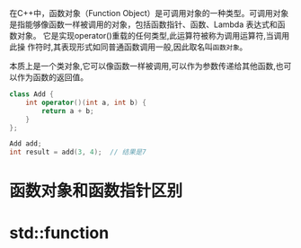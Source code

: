在C++中，函数对象（Function Object）是可调用对象的一种类型。可调用对象是指能够像函数一样被调用的对象，包括函数指针、函数、Lambda 表达式和函数对象。
它是实现operator()重载的任何类型,此运算符被称为调用运算符,当调用此操 作符时,其表现形式如同普通函数调用一般,因此取名叫`函数对象`。

本质上是一个类对象,它可以像函数一样被调用,可以作为参数传递给其他函数,也可以作为函数的返回值。

```cpp
class Add {
    int operator()(int a, int b) {
        return a + b;
    }
};

Add add;
int result = add(3, 4);  // 结果是7
```

# 函数对象和函数指针区别

# std::function